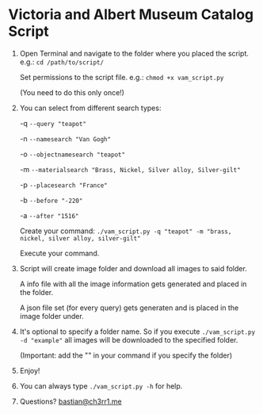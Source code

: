 # Victoria and Albert Museum Catalog Script

1. Open Terminal and navigate to the folder where you placed the script.
e.g.: `cd /path/to/script/`
   
   Set permissions to the script file. e.g.: `chmod +x vam_script.py`
   
   (You need to do this only once!)

2. You can select from different search types:
  
   -q `--query "teapot"`

   -n `--namesearch "Van Gogh"`

   -o `--objectnamesearch "teapot"`
   
   -m `--materialsearch "Brass, Nickel, Silver alloy, Silver-gilt"`
   
   -p `--placesearch "France"`

   -b `--before "-220"`

   -a `--after "1516"`

   Create your command: `./vam_script.py -q "teapot" -m "brass, nickel, silver alloy, silver-gilt"`

   Execute your command.

3. Script will create image folder and download all images to said folder.
   
   A info file with all the image information gets generated and placed in the folder.

   A json file set (for every query) gets generaten and is placed in the image folder under.

4. It's optional to specify a folder name. So if you execute `./vam_script.py -d "example"` all images will be downloaded to the specified folder.
   
   (Important: add the "" in your command if you specify the folder)

5. Enjoy!

6. You can always type `./vam_script.py -h` for help.

7. Questions? bastian@ch3rr1.me
